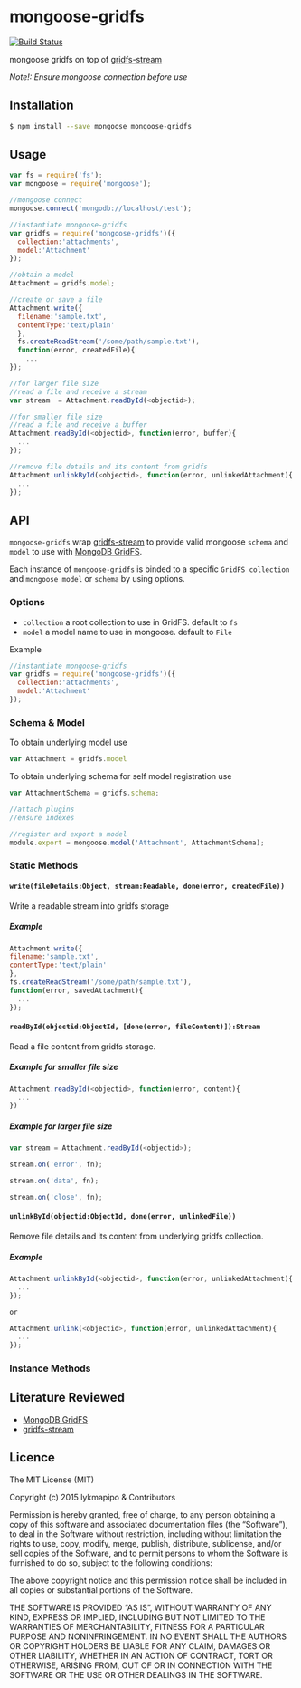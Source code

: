 mongoose-gridfs
===============

[![Build Status](https://travis-ci.org/lykmapipo/mongoose-gridfs.svg?branch=master)](https://travis-ci.org/lykmapipo/mongoose-gridfs)

mongoose gridfs on top of [gridfs-stream](https://github.com/aheckmann/gridfs-stream)

*Note!: Ensure mongoose connection before use*

## Installation
```sh
$ npm install --save mongoose mongoose-gridfs
```

## Usage
```js
var fs = require('fs');
var mongoose = require('mongoose');

//mongoose connect
mongoose.connect('mongodb://localhost/test');

//instantiate mongoose-gridfs
var gridfs = require('mongoose-gridfs')({
  collection:'attachments',
  model:'Attachment'
});

//obtain a model
Attachment = gridfs.model;

//create or save a file
Attachment.write({
  filename:'sample.txt', 
  contentType:'text/plain'
  }, 
  fs.createReadStream('/some/path/sample.txt'), 
  function(error, createdFile){
    ...
});

//for larger file size
//read a file and receive a stream
var stream  = Attachment.readById(<objectid>);

//for smaller file size
//read a file and receive a buffer
Attachment.readById(<objectid>, function(error, buffer){
  ...
});

//remove file details and its content from gridfs
Attachment.unlinkById(<objectid>, function(error, unlinkedAttachment){
  ...
});
```

## API
`mongoose-gridfs` wrap [gridfs-stream](https://github.com/aheckmann/gridfs-stream) to provide valid mongoose `schema` and `model` to use with [MongoDB GridFS](https://docs.mongodb.org/manual/core/gridfs/).

Each instance of `mongoose-gridfs` is binded to a specific `GridFS collection` and `mongoose model` or `schema` by using options.

### Options
- `collection` a root collection to use in GridFS. default to `fs`
- `model` a model name to use in mongoose. default to `File`

Example
```js
//instantiate mongoose-gridfs
var gridfs = require('mongoose-gridfs')({
  collection:'attachments',
  model:'Attachment'
});
```

### Schema & Model
To obtain underlying model use
```js
var Attachment = gridfs.model
```

To obtain underlying schema for self model registration use
```js
var AttachmentSchema = gridfs.schema;

//attach plugins
//ensure indexes

//register and export a model
module.export = mongoose.model('Attachment', AttachmentSchema);
```

### Static Methods

#### `write(fileDetails:Object, stream:Readable, done(error, createdFile))`
Write a readable stream into gridfs storage

##### Example
```js
Attachment.write({
filename:'sample.txt',
contentType:'text/plain'
},
fs.createReadStream('/some/path/sample.txt'),
function(error, savedAttachment){
  ...
});
```

#### `readById(objectid:ObjectId, [done(error, fileContent)]):Stream`
Read a file content from gridfs storage.

##### Example for smaller file size
```js
Attachment.readById(<objectid>, function(error, content){
  ...
})
```

##### Example for larger file size
```js
var stream = Attachment.readById(<objectid>);

stream.on('error', fn);

stream.on('data', fn);

stream.on('close', fn);
```

#### `unlinkById(objectid:ObjectId, done(error, unlinkedFile))`
Remove file details and its content from underlying gridfs collection.

##### Example
```js
Attachment.unlinkById(<objectid>, function(error, unlinkedAttachment){
  ...
});

or

Attachment.unlink(<objectid>, function(error, unlinkedAttachment){
  ...
});
```

### Instance Methods

## Literature Reviewed
- [MongoDB GridFS](https://docs.mongodb.org/manual/core/gridfs/)
- [gridfs-stream](https://github.com/aheckmann/gridfs-stream)

## Licence

The MIT License (MIT)

Copyright (c) 2015 lykmapipo & Contributors

Permission is hereby granted, free of charge, to any person obtaining a copy of this software and associated documentation files (the “Software”), to deal in the Software without restriction, including without limitation the rights to use, copy, modify, merge, publish, distribute, sublicense, and/or sell copies of the Software, and to permit persons to whom the Software is furnished to do so, subject to the following conditions:

The above copyright notice and this permission notice shall be included in all copies or substantial portions of the Software.

THE SOFTWARE IS PROVIDED “AS IS”, WITHOUT WARRANTY OF ANY KIND, EXPRESS OR IMPLIED, INCLUDING BUT NOT LIMITED TO THE WARRANTIES OF MERCHANTABILITY, FITNESS FOR A PARTICULAR PURPOSE AND NONINFRINGEMENT. IN NO EVENT SHALL THE AUTHORS OR COPYRIGHT HOLDERS BE LIABLE FOR ANY CLAIM, DAMAGES OR OTHER LIABILITY, WHETHER IN AN ACTION OF CONTRACT, TORT OR OTHERWISE, ARISING FROM, OUT OF OR IN CONNECTION WITH THE SOFTWARE OR THE USE OR OTHER DEALINGS IN THE SOFTWARE. 
